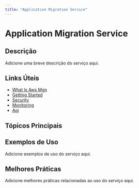 ```yaml
---
title: "Application Migration Service"
---
```


# Application Migration Service

## Descrição

Adicione uma breve descrição do serviço aqui.

## Links Úteis

- [What Is Aws Mgn](https://docs.aws.amazon.com/mgn/latest/ug/what-is-aws-mgn.html)
- [Getting Started](https://docs.aws.amazon.com/mgn/latest/ug/getting-started.html)
- [Security](https://docs.aws.amazon.com/mgn/latest/ug/security.html)
- [Monitoring](https://docs.aws.amazon.com/mgn/latest/ug/monitoring.html)
- [Api](https://docs.aws.amazon.com/mgn/latest/ug/api.html)

## Tópicos Principais



## Exemplos de Uso

Adicione exemplos de uso do serviço aqui.

## Melhores Práticas

Adicione melhores práticas relacionadas ao uso do serviço aqui.
